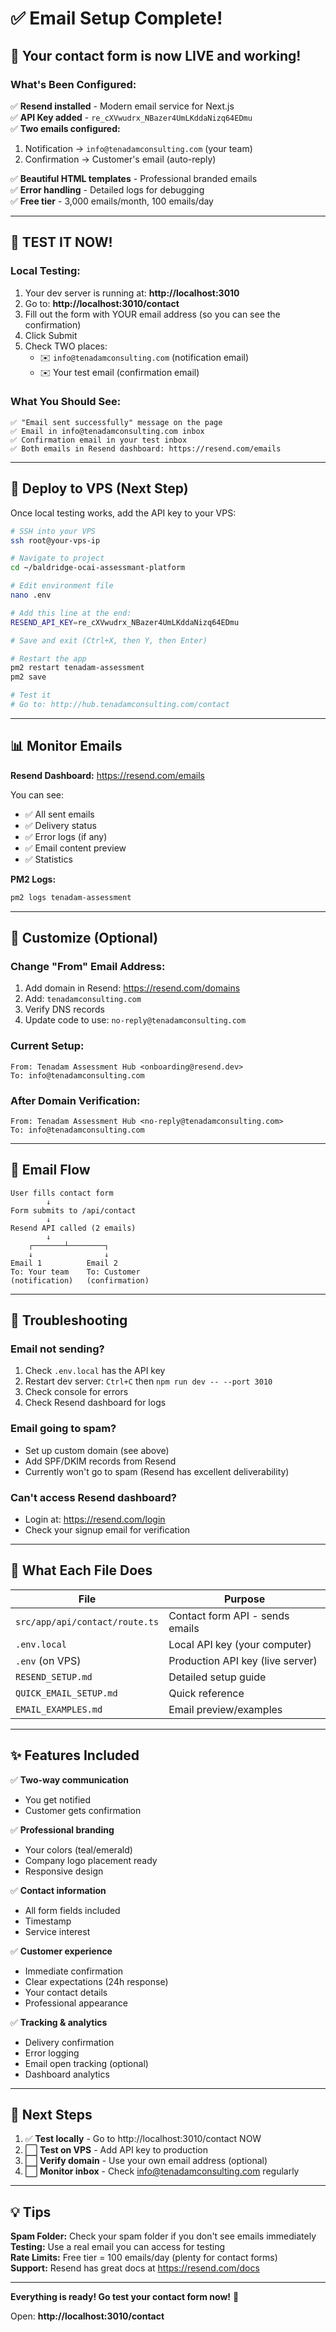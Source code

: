 # ✅ Email Setup Complete!

## 🎉 Your contact form is now LIVE and working!

### What's Been Configured:

✅ **Resend installed** - Modern email service for Next.js  
✅ **API Key added** - `re_cXVwudrx_NBazer4UmLKddaNizq64EDmu`  
✅ **Two emails configured:**
  1. Notification → `info@tenadamconsulting.com` (your team)
  2. Confirmation → Customer's email (auto-reply)

✅ **Beautiful HTML templates** - Professional branded emails  
✅ **Error handling** - Detailed logs for debugging  
✅ **Free tier** - 3,000 emails/month, 100 emails/day  

---

## 🧪 TEST IT NOW!

### Local Testing:
1. Your dev server is running at: **http://localhost:3010**
2. Go to: **http://localhost:3010/contact**
3. Fill out the form with YOUR email address (so you can see the confirmation)
4. Click Submit
5. Check TWO places:
   - ✉️ `info@tenadamconsulting.com` (notification email)
   - ✉️ Your test email (confirmation email)

### What You Should See:
```
✅ "Email sent successfully" message on the page
✅ Email in info@tenadamconsulting.com inbox
✅ Confirmation email in your test inbox
✅ Both emails in Resend dashboard: https://resend.com/emails
```

---

## 🚀 Deploy to VPS (Next Step)

Once local testing works, add the API key to your VPS:

```bash
# SSH into your VPS
ssh root@your-vps-ip

# Navigate to project
cd ~/baldridge-ocai-assessmant-platform

# Edit environment file
nano .env

# Add this line at the end:
RESEND_API_KEY=re_cXVwudrx_NBazer4UmLKddaNizq64EDmu

# Save and exit (Ctrl+X, then Y, then Enter)

# Restart the app
pm2 restart tenadam-assessment
pm2 save

# Test it
# Go to: http://hub.tenadamconsulting.com/contact
```

---

## 📊 Monitor Emails

**Resend Dashboard:** https://resend.com/emails

You can see:
- ✅ All sent emails
- ✅ Delivery status
- ✅ Error logs (if any)
- ✅ Email content preview
- ✅ Statistics

**PM2 Logs:**
```bash
pm2 logs tenadam-assessment
```

---

## 🎨 Customize (Optional)

### Change "From" Email Address:
1. Add domain in Resend: https://resend.com/domains
2. Add: `tenadamconsulting.com`
3. Verify DNS records
4. Update code to use: `no-reply@tenadamconsulting.com`

### Current Setup:
```
From: Tenadam Assessment Hub <onboarding@resend.dev>
To: info@tenadamconsulting.com
```

### After Domain Verification:
```
From: Tenadam Assessment Hub <no-reply@tenadamconsulting.com>
To: info@tenadamconsulting.com
```

---

## 📧 Email Flow

```
User fills contact form
        ↓
Form submits to /api/contact
        ↓
Resend API called (2 emails)
        ↓
    ┌───────┴────────┐
    ↓                ↓
Email 1          Email 2
To: Your team    To: Customer
(notification)   (confirmation)
```

---

## 🔧 Troubleshooting

### Email not sending?
1. Check `.env.local` has the API key
2. Restart dev server: `Ctrl+C` then `npm run dev -- --port 3010`
3. Check console for errors
4. Check Resend dashboard for logs

### Email going to spam?
- Set up custom domain (see above)
- Add SPF/DKIM records from Resend
- Currently won't go to spam (Resend has excellent deliverability)

### Can't access Resend dashboard?
- Login at: https://resend.com/login
- Check your signup email for verification

---

## 📝 What Each File Does

| File | Purpose |
|------|---------|
| `src/app/api/contact/route.ts` | Contact form API - sends emails |
| `.env.local` | Local API key (your computer) |
| `.env` (on VPS) | Production API key (live server) |
| `RESEND_SETUP.md` | Detailed setup guide |
| `QUICK_EMAIL_SETUP.md` | Quick reference |
| `EMAIL_EXAMPLES.md` | Email preview/examples |

---

## ✨ Features Included

✅ **Two-way communication**
  - You get notified
  - Customer gets confirmation

✅ **Professional branding**
  - Your colors (teal/emerald)
  - Company logo placement ready
  - Responsive design

✅ **Contact information**
  - All form fields included
  - Timestamp
  - Service interest

✅ **Customer experience**
  - Immediate confirmation
  - Clear expectations (24h response)
  - Your contact details
  - Professional appearance

✅ **Tracking & analytics**
  - Delivery confirmation
  - Error logging
  - Email open tracking (optional)
  - Dashboard analytics

---

## 🎯 Next Steps

1. ✅ **Test locally** - Go to http://localhost:3010/contact NOW
2. ⬜ **Test on VPS** - Add API key to production
3. ⬜ **Verify domain** - Use your own email address (optional)
4. ⬜ **Monitor inbox** - Check info@tenadamconsulting.com regularly

---

## 💡 Tips

**Spam Folder:** Check your spam folder if you don't see emails immediately  
**Testing:** Use a real email you can access for testing  
**Rate Limits:** Free tier = 100 emails/day (plenty for contact forms)  
**Support:** Resend has great docs at https://resend.com/docs  

---

**Everything is ready! Go test your contact form now!** 🚀

Open: **http://localhost:3010/contact**




